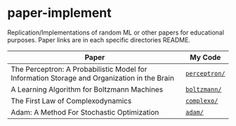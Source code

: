 # paper-implement

Replication/Implementations of random ML or other papers for educational purposes. Paper links are in each specific directories README.

| Paper                                                                                       | My Code                        |
| ------------------------------------------------------------------------------------------- | ------------------------------ |
| The Perceptron: A Probabilistic Model for Information Storage and Organization in the Brain | [`perceptron/`](./perceptron/) |
| A Learning Algorithm for Boltzmann Machines                                                 | [`boltzmann/`](./boltzmann/)   |
| The First Law of Complexodynamics                                                           | [`complexo/`](./complexo/)     |
| Adam: A Method For Stochastic Optimization                                                  | [`adam/`](./adam/)             |
